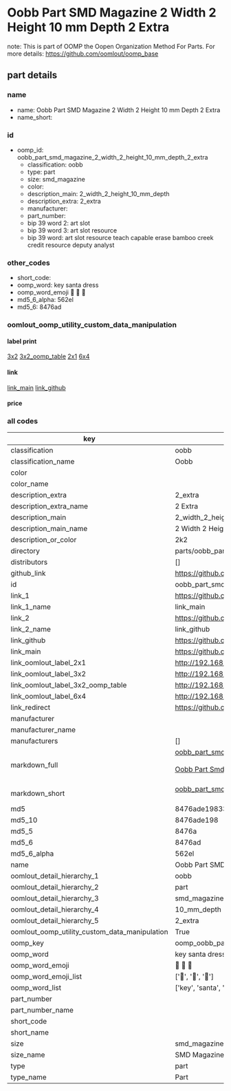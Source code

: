 # Oobb Part SMD Magazine 2 Width 2 Height 10 mm Depth 2 Extra  

note: This is part of OOMP the Oopen Organization Method For Parts. For more details: https://github.com/oomlout/oomp_base

##  part details
  







### name
* name: Oobb Part SMD Magazine 2 Width 2 Height 10 mm Depth 2 Extra
* name_short: 
### id
* oomp_id: oobb_part_smd_magazine_2_width_2_height_10_mm_depth_2_extra
  * classification: oobb
  * type: part
  * size: smd_magazine
  * color: 
  * description_main: 2_width_2_height_10_mm_depth
  * description_extra: 2_extra
  * manufacturer: 
  * part_number: 
  * bip 39 word 2: art slot
  * bip 39 word 3: art slot resource
  * bip 39 word: art slot resource teach capable erase bamboo creek credit resource deputy analyst

### other_codes
* short_code: 
* oomp_word: key santa dress
* oomp_word_emoji :key: :santa: :dress:
* md5_6_alpha: 562el
* md5_6: 8476ad






### oomlout_oomp_utility_custom_data_manipulation
#### label print
[3x2](http://192.168.1.245:1112/?label=oomp%20562el)
[3x2_oomp_table](http://192.168.1.108:1112/?label=oomp%20562el)
[2x1](http://192.168.1.242:1112/?label=oomp%20562el)
[6x4](http://192.168.1.55:1112/?label=oomp%20562el)    

#### link

[link_main](https://github.com/oomlout/oomlout_oomp_version_1_messy/tree/main/parts/oobb_part_smd_magazine_2_width_2_height_10_mm_depth_2_extra) [link_github](https://github.com/oomlout/oomlout_oomp_version_1_messy/tree/main/parts/oobb_part_smd_magazine_2_width_2_height_10_mm_depth_2_extra)                             

#### price







### all codes 
| key | value |  
| --- | --- |  
| classification | oobb |  
| classification_name | Oobb |  
| color |  |  
| color_name |  |  
| description_extra | 2_extra |  
| description_extra_name | 2 Extra |  
| description_main | 2_width_2_height_10_mm_depth |  
| description_main_name | 2 Width 2 Height 10 mm Depth |  
| description_or_color | 2k2 |  
| directory | parts/oobb_part_smd_magazine_2_width_2_height_10_mm_depth_2_extra |  
| distributors | [] |  
| github_link | https://github.com/oomlout/oomlout_oomp_part_src/tree/main/parts/oobb_part_smd_magazine_2_width_2_height_10_mm_depth_2_extra |  
| id | oobb_part_smd_magazine_2_width_2_height_10_mm_depth_2_extra |  
| link_1 | https://github.com/oomlout/oomlout_oomp_version_1_messy/tree/main/parts/oobb_part_smd_magazine_2_width_2_height_10_mm_depth_2_extra |  
| link_1_name | link_main |  
| link_2 | https://github.com/oomlout/oomlout_oomp_version_1_messy/tree/main/parts/oobb_part_smd_magazine_2_width_2_height_10_mm_depth_2_extra |  
| link_2_name | link_github |  
| link_github | https://github.com/oomlout/oomlout_oomp_version_1_messy/tree/main/parts/oobb_part_smd_magazine_2_width_2_height_10_mm_depth_2_extra |  
| link_main | https://github.com/oomlout/oomlout_oomp_version_1_messy/tree/main/parts/oobb_part_smd_magazine_2_width_2_height_10_mm_depth_2_extra |  
| link_oomlout_label_2x1 | http://192.168.1.242:1112/?label=oomp%20562el |  
| link_oomlout_label_3x2 | http://192.168.1.245:1112/?label=oomp%20562el |  
| link_oomlout_label_3x2_oomp_table | http://192.168.1.108:1112/?label=oomp%20562el |  
| link_oomlout_label_6x4 | http://192.168.1.55:1112/?label=oomp%20562el |  
| link_redirect | https://github.com/oomlout/oomlout_oomp_version_1_messy/tree/main/parts/oobb_part_smd_magazine_2_width_2_height_10_mm_depth_2_extra |  
| manufacturer |  |  
| manufacturer_name |  |  
| manufacturers | [] |  
| markdown_full | [oobb_part_smd_magazine_2_width_2_height_10_mm_depth_2_extra](none)<br>[](none)<br>[Oobb Part Smd Magazine 2 Width 2 Height 10 Mm Depth 2 Extra](none)<br><br> |  
| markdown_short | [oobb_part_smd_magazine_2_width_2_height_10_mm_depth_2_extra](none)<br><br> |  
| md5 | 8476ade1983322413190fde96f330066 |  
| md5_10 | 8476ade198 |  
| md5_5 | 8476a |  
| md5_6 | 8476ad |  
| md5_6_alpha | 562el |  
| name | Oobb Part SMD Magazine 2 Width 2 Height 10 mm Depth 2 Extra |  
| oomlout_detail_hierarchy_1 | oobb |  
| oomlout_detail_hierarchy_2 | part |  
| oomlout_detail_hierarchy_3 | smd_magazine |  
| oomlout_detail_hierarchy_4 | 10_mm_depth |  
| oomlout_detail_hierarchy_5 | 2_extra |  
| oomlout_oomp_utility_custom_data_manipulation | True |  
| oomp_key | oomp_oobb_part_smd_magazine_2_width_2_height_10_mm_depth_2_extra |  
| oomp_word | key santa dress |  
| oomp_word_emoji | :key: :santa: :dress: |  
| oomp_word_emoji_list | [':key:', ':santa:', ':dress:'] |  
| oomp_word_list | ['key', 'santa', 'dress'] |  
| part_number |  |  
| part_number_name |  |  
| short_code |  |  
| short_name |  |  
| size | smd_magazine |  
| size_name | SMD Magazine |  
| type | part |  
| type_name | Part |  
